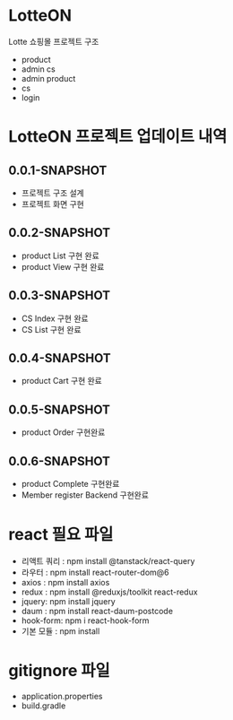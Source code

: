 # LotteON
Lotte 쇼핑몰 프로젝트 구조
- product
- admin cs
- admin product
- cs
- login

# LotteON 프로젝트 업데이트 내역

## 0.0.1-SNAPSHOT
- 프로젝트 구조 설계
- 프로젝트 화면 구현
## 0.0.2-SNAPSHOT
- product List 구현 완료
- product View 구현 완료
## 0.0.3-SNAPSHOT
- CS Index 구현 완료
- CS List 구현 완료
## 0.0.4-SNAPSHOT
- product Cart 구현 완료
## 0.0.5-SNAPSHOT
- product Order 구현완료
## 0.0.6-SNAPSHOT
- product Complete 구현완료
- Member register Backend 구현완료


# react 필요 파일
- 리액트 쿼리 : npm install @tanstack/react-query
- 라우터 : npm install react-router-dom@6
- axios : npm install axios
- redux : npm install @reduxjs/toolkit react-redux
- jquery: npm install jquery
- daum : npm install react-daum-postcode
- hook-form: npm i react-hook-form
- 기본 모듈 : npm install
# gitignore 파일
- application.properties
- build.gradle
